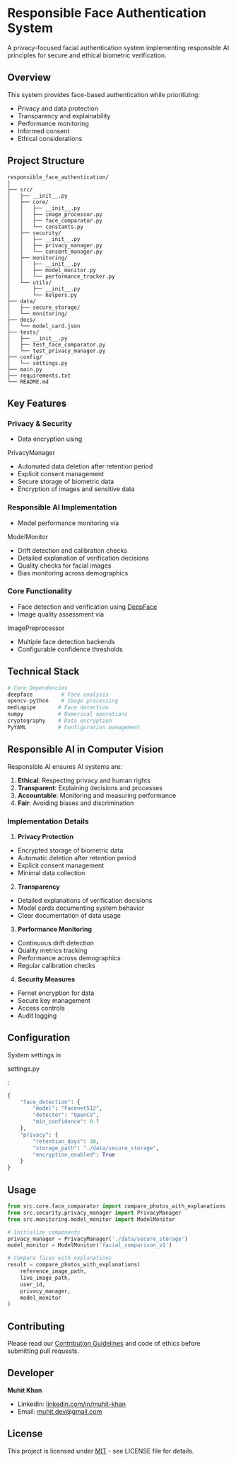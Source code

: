 # Responsible Face Authentication System

A privacy-focused facial authentication system implementing responsible AI principles for secure and ethical biometric verification.

## Overview

This system provides face-based authentication while prioritizing:

- Privacy and data protection
- Transparency and explainability
- Performance monitoring
- Informed consent
- Ethical considerations

## Project Structure

```
responsible_face_authentication/
│
├── src/
│   ├── __init__.py
│   ├── core/
│   │   ├── __init__.py
│   │   ├── image_processor.py
│   │   ├── face_comparator.py
│   │   └── constants.py
│   ├── security/
│   │   ├── __init__.py
│   │   ├── privacy_manager.py
│   │   └── consent_manager.py
│   ├── monitoring/
│   │   ├── __init__.py
│   │   ├── model_monitor.py
│   │   └── performance_tracker.py
│   └── utils/
│       ├── __init__.py
│       └── helpers.py
├── data/
│   ├── secure_storage/
│   └── monitoring/
├── docs/
│   └── model_card.json
├── tests/
│   ├── __init__.py
│   ├── test_face_comparator.py
│   └── test_privacy_manager.py
├── config/
│   └── settings.py
├── main.py
├── requirements.txt
└── README.md
```

## Key Features

### Privacy & Security

- Data encryption using

PrivacyManager

- Automated data deletion after retention period
- Explicit consent management
- Secure storage of biometric data
- Encryption of images and sensitive data

### Responsible AI Implementation

- Model performance monitoring via

ModelMonitor

- Drift detection and calibration checks
- Detailed explanation of verification decisions
- Quality checks for facial images
- Bias monitoring across demographics

### Core Functionality

- Face detection and verification using [DeepFace](https://github.com/serengil/deepface)
- Image quality assessment via

ImagePreprocessor

- Multiple face detection backends
- Configurable confidence thresholds

## Technical Stack

```python
# Core Dependencies
deepface         # Face analysis
opencv-python    # Image processing
mediapipe       # Face detection
numpy           # Numerical operations
cryptography    # Data encryption
PyYAML          # Configuration management
```

## Responsible AI in Computer Vision

Responsible AI ensures AI systems are:

1. **Ethical**: Respecting privacy and human rights
2. **Transparent**: Explaining decisions and processes
3. **Accountable**: Monitoring and measuring performance
4. **Fair**: Avoiding biases and discrimination

### Implementation Details

1. **Privacy Protection**

- Encrypted storage of biometric data
- Automatic deletion after retention period
- Explicit consent management
- Minimal data collection

2. **Transparency**

- Detailed explanations of verification decisions
- Model cards documenting system behavior
- Clear documentation of data usage

3. **Performance Monitoring**

- Continuous drift detection
- Quality metrics tracking
- Performance across demographics
- Regular calibration checks

4. **Security Measures**

- Fernet encryption for data
- Secure key management
- Access controls
- Audit logging

## Configuration

System settings in

settings.py

:

```python
{
    "face_detection": {
        "model": "Facenet512",
        "detector": "OpenCV",
        "min_confidence": 0.7
    },
    "privacy": {
        "retention_days": 30,
        "storage_path": "./data/secure_storage",
        "encryption_enabled": True
    }
}
```

## Usage

```python
from src.core.face_comparator import compare_photos_with_explanations
from src.security.privacy_manager import PrivacyManager
from src.monitoring.model_monitor import ModelMonitor

# Initialize components
privacy_manager = PrivacyManager('./data/secure_storage')
model_monitor = ModelMonitor('facial_comparison_v1')

# Compare faces with explanations
result = compare_photos_with_explanations(
    reference_image_path,
    live_image_path,
    user_id,
    privacy_manager,
    model_monitor
)
```

## Contributing

Please read our [Contribution Guidelines](CONTRIBUTING.md) and code of ethics before submitting pull requests.

## Developer

**Muhit Khan**

- LinkedIn: [linkedin.com/in/muhit-khan](https://linkedin.com/in/muhit-khan)
- Email: muhit.dev@gmail.com

## License

This project is licensed under [MIT](LICENSE) - see LICENSE file for details.
